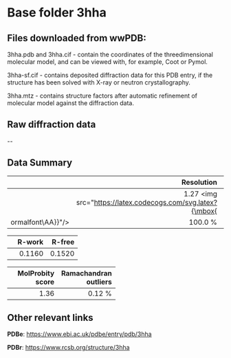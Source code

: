 # Base folder 3hha

## Files downloaded from wwPDB:

3hha.pdb and 3hha.cif - contain the coordinates of the threedimensional molecular model, and can be viewed with, for example, Coot or Pymol.

3hha-sf.cif - contains deposited diffraction data for this PDB entry, if the structure has been solved with X-ray or neutron crystallography.

3hha.mtz - contains structure factors after automatic refinement of molecular model against the diffraction data.

## Raw diffraction data

--<br> 

## Data Summary
|   | Resolution | Completeness| I/sigma |
|---|-------------:|----------------:|--------------:|
|   |1.27 <img src="https://latex.codecogs.com/svg.latex?{\mbox{
ormalfont\AA}}"/>|100.0 %|<img width=50/>NULL |

|   | **R-work**| **R-free**   
|---|-------------:|----------------:|           
||0.1160|0.1520|

|   |**MolProbity<br>score**| **Ramachandran<br>outliers** 
|---|-------------:|----------------:|
||1.36|0.12 %|

## Other relevant links 
**PDBe**:  https://www.ebi.ac.uk/pdbe/entry/pdb/3hha
 
**PDBr**: https://www.rcsb.org/structure/3hha 

